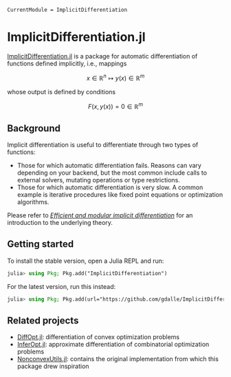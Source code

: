 ```@meta
CurrentModule = ImplicitDifferentiation
```

# ImplicitDifferentiation.jl

[ImplicitDifferentiation.jl](https://github.com/gdalle/ImplicitDifferentiation.jl) is a package for automatic differentiation of functions defined implicitly, i.e., mappings

```math
x \in \mathbb{R}^n \longmapsto y(x) \in \mathbb{R}^m
```

whose output is defined by conditions

```math
F(x,y(x)) = 0 \in \mathbb{R}^m
```

## Background

Implicit differentiation is useful to differentiate through two types of functions:

- Those for which automatic differentiation fails. Reasons can vary depending on your backend, but the most common include calls to external solvers, mutating operations or type restrictions.
- Those for which automatic differentiation is very slow. A common example is iterative procedures like fixed point equations or optimization algorithms.

Please refer to [_Efficient and modular implicit differentiation_](https://arxiv.org/abs/2105.15183) for an introduction to the underlying theory.

## Getting started

To install the stable version, open a Julia REPL and run:

```julia
julia> using Pkg; Pkg.add("ImplicitDifferentiation")
```

For the latest version, run this instead:

```julia
julia> using Pkg; Pkg.add(url="https://github.com/gdalle/ImplicitDifferentiation.jl")
```

## Related projects

- [DiffOpt.jl](https://github.com/jump-dev/DiffOpt.jl): differentiation of convex optimization problems
- [InferOpt.jl](https://github.com/axelparmentier/InferOpt.jl): approximate differentiation of combinatorial optimization problems
- [NonconvexUtils.jl](https://github.com/JuliaNonconvex/NonconvexUtils.jl): contains the original implementation from which this package drew inspiration

